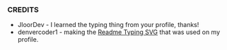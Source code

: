 ### CREDITS

* JloorDev - I learned the typing thing from your profile, thanks!
* denvercoder1 - making the [Readme Typing SVG](https://readme-typing-svg.herokuapp.com/demo/) that was used on my profile.
